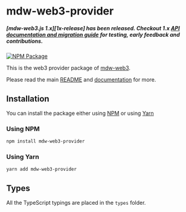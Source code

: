 # mdw-web3-provider

##### [mdw-web3.js 1.x][1x-release] has been released. Checkout 1.x [API documentation and migration guide][4xdoc] for testing, early feedback and contributions.

[![NPM Package][npm-image]][npm-url]

This is the web3 provider package of [mdw-web3][repo].

Please read the main [README][repo-readme] and [documentation][docs] for more.

## Installation

You can install the package either using [NPM](https://www.npmjs.com/package/mdw-web3-provider) or using [Yarn](https://yarnpkg.com/package/mdw-web3-provider)

### Using NPM

```bash
npm install mdw-web3-provider
```

### Using Yarn

```bash
yarn add mdw-web3-provider
```

## Types

All the TypeScript typings are placed in the `types` folder.

[docs]: https://docs.mydappwallet.com
[repo]: https://github.com/dbridgenetwork/mdw-web3
[repo-readme]: https://github.com/dbridgenetwork/mdw-web3/README.md
[npm-image]: https://img.shields.io/npm/v/web3.svg
[npm-url]: https://npmjs.org/package/mdw-web3-provider
[4xdoc]: https://docs.web3js.org/
